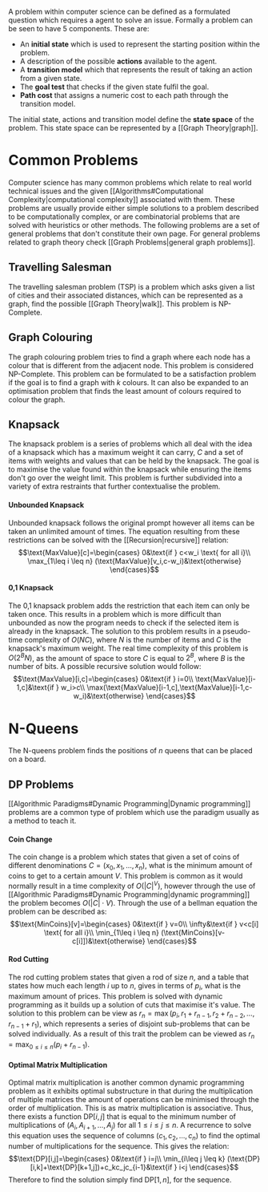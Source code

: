 A problem within computer science can be defined as a formulated question which requires a agent to solve an issue. Formally a problem can be seen to have 5 components. These are:
- An **initial state** which is used to represent the starting position within the problem.
- A description of the possible **actions** available to the agent.
- A **transition model** which that represents the result of taking an action from a given state.
- The **goal test** that checks if the given state fulfil the goal.
- **Path cost** that assigns a numeric cost to each path through the transition model.

The initial state, actions and transition model define the **state space** of the problem. This state space can be represented by a [[Graph Theory|graph]].

# Common Problems
Computer science has many common problems which relate to real world technical issues and the given [[Algorithms#Computational Complexity|computational complexity]] associated with them. These problems are usually provide either simple solutions to a problem described to be computationally complex, or are combinatorial problems that are solved with heuristics or other methods. The following problems are a set of general problems that don't constitute their own page. For general problems related to graph theory check [[Graph Problems|general graph problems]].

## Travelling Salesman
The travelling salesman problem (TSP) is a problem which asks given a list of cities and their associated distances, which can be represented as a graph, find the possible [[Graph Theory|walk]]. This problem is NP-Complete.

## Graph Colouring
The graph colouring problem tries to find a graph where each node has a colour that is different from the adjacent node. This problem is considered NP-Complete. This problem can be formulated to be a satisfaction problem if the goal is to find a graph with $k$ colours. It can also be expanded to an optimisation problem that finds the least amount of colours required to colour the graph.

## Knapsack
The knapsack problem is a series of problems which all deal with the idea of a knapsack which has a maximum weight it can carry, $C$ and a set of items with weights and values that can be held by the knapsack. The goal is to maximise the value found within the knapsack while ensuring the items don't go over the weight limit. This problem is further subdivided into a variety of extra restraints that further contextualise the problem.

#### Unbounded Knapsack
Unbounded knapsack follows the original prompt however all items can be taken an unlimited amount of times. The equation resulting from these restrictions can be solved with the [[Recursion|recursive]] relation:
$$\text{MaxValue}[c]=\begin{cases}
0&\text{if } c<w_i \text{ for all i}\\
\max_{1\leq i \leq n} (\text{MaxValue}[v_i,c-w_i)&\text{otherwise}
\end{cases}$$

#### 0,1 Knapsack
The 0,1 knapsack problem adds the restriction that each item can only be taken once. This results in a problem which is more difficult than unbounded as now the program needs to check if the selected item is already in the knapsack. The solution to this problem results in a pseudo-time complexity of $O(NC)$, where $N$ is the number of items and $C$ is the knapsack's maximum weight. The real time complexity of this problem is $O(2^BN)$, as the amount of space to store $C$ is equal to $2^B$, where $B$ is the number of bits. A possible recursive solution would follow:
$$\text{MaxValue}[i,c]=\begin{cases}
0&\text{if } i=0\\
\text{MaxValue}[i-1,c]&\text{if } w_i>c\\
\max(\text{MaxValue}[i-1,c],\text{MaxValue}[i-1,c-w_i)&\text{otherwise}
\end{cases}$$
# N-Queens
The N-queens problem finds the positions of $n$ queens that can be placed on a board.

## DP Problems
[[Algorithmic Paradigms#Dynamic Programming|Dynamic programming]] problems are a common type of problem which use the paradigm usually as a method to teach it.

#### Coin Change
The coin change is a problem which states that given a set of coins of different denominations $C=(x_0,x_1,\dots,x_n)$, what is the minimum amount of coins to get to a certain amount $V$. This problem is common as it would normally result in a time complexity of $O(|C|^V)$, however through the use of [[Algorithmic Paradigms#Dynamic Programming|dynamic programming]] the problem becomes $O(|C|\cdot V)$. Through the use of a bellman equation the problem can be described as:
$$\text{MinCoins}[v]=\begin{cases}
0&\text{if } v=0\\
\infty&\text{if } v<c[i] \text{ for all i}\\
\min_{1\leq i \leq n} (\text{MinCoins}[v-c[i]])&\text{otherwise}
\end{cases}$$
#### Rod Cutting
The rod cutting problem states that given a rod of size $n$, and a table that states how much each length $i$ up to $n$, gives in terms of $p_i$, what is the maximum amount of prices. This problem is solved with dynamic programming as it builds up a solution of cuts that maximise it's value. The solution to this problem can be view as $r_n=\max (p_i, r_1+r_{n-1},r_2+r_{n-2},\dots,r_{n-1}+r_1)$, which represents a series of disjoint sub-problems that can be solved individually. As a result of this trait the problem can be viewed as $r_n=\max_{0\leq i \leq n} (p_i+r_{n-1})$.

#### Optimal Matrix Multiplication
Optimal matrix multiplication is another common dynamic programming problem as it exhibits optimal substructure in that during the multiplication of multiple matrices the amount of operations can be minimised through the order of multiplication. This is as matrix multiplication is associative. Thus, there exists a function $\text{DP}[i,j]$ that is equal to the minimum number of multiplications of $(A_i,A_{i+1},\dots,A_j)$ for all $1\leq i\leq j\leq n$. A recurrence to solve this equation uses the sequence of columns $(c_1,c_2,\dots,c_n)$ to find the optimal number of multiplications for the sequence. This gives the relation:
$$\text{DP}[i,j]=\begin{cases}
0&\text{if } i=j\\
\min_{i\leq j \leq k} (\text{DP}[i,k]+\text{DP}[k+1,j])+c_kc_jc_{i-1}&\text{if } i<j
\end{cases}$$
Therefore to find the solution simply find $\text{DP}[1,n]$, for the sequence.
